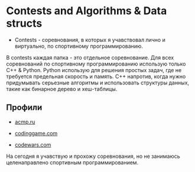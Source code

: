 # Contests and Algorithms & Data structs

- Contests - соревнования, в которых я учавствовал лично и виртуально, по спортивному программированию.

В contests каждая папка - это отдельное соревнование.
Для всех соревнований по спортивному программированию использую только C++ & Python. Python использую для решения простых задач, где не требуется предельная скорость и память. C++ напротив, когда нужно придумывать серьезные алгоритмы и использовать структуры данных, такие как бинарное дерево и хеш-таблицы.

## Профили
- [acmp.ru](https://acmp.ru/index.asp?main=user&id=276191)

- [codinggame.com](https://www.codingame.com/profile/d979f28fd4501b4422a7580906d2a3085584373)

- [codewars.com](https://www.codewars.com/users/Energy_Spectrum)

На сегодня я учавствую и прохожу соревнования, но не занимаюсь целенаправлено спортивным программированием.
